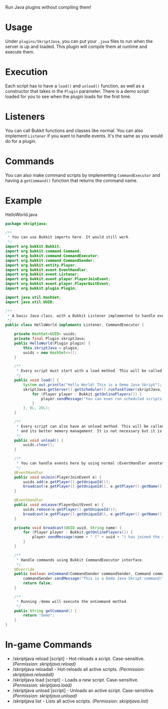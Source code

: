 Run Java plugins without compiling them!

# Usage
Under `plugins/SkriptJava`, you can put your `.java` files to run when the server is up and loaded. This plugin will compile them at runtime and execute them.

# Execution
Each script has to have a `load()` and `unload()` function, as well as a constructor that takes in the `Plugin` parameter. There is a demo script loaded for you to see when the plugin loads for the first time.

# Listeners
You can call Bukkit functions and classes like normal. You can also implement `Listener` if you want to handle events. It's the same as you would do for a plugin.

# Commands
You can also make command scripts by implementing `CommandExecutor` and having a `getCommand()` function that returns the command name.

# Example
HelloWorld.java
```java
package skriptjava;

/**
 * You can use Bukkit imports here. It would still work.
 */
import org.bukkit.Bukkit;
import org.bukkit.command.Command;
import org.bukkit.command.CommandExecutor;
import org.bukkit.command.CommandSender;
import org.bukkit.entity.Player;
import org.bukkit.event.EventHandler;
import org.bukkit.event.Listener;
import org.bukkit.event.player.PlayerJoinEvent;
import org.bukkit.event.player.PlayerQuitEvent;
import org.bukkit.plugin.Plugin;

import java.util.HashSet;
import java.util.UUID;

/**
 * A basic Java class, with a Bukkit Listener implemented to handle events.
 */
public class HelloWorld implements Listener, CommandExecutor {

    private HashSet<UUID> uuids;
    private final Plugin skriptJava;
    public HelloWorld(Plugin plugin) {
        this.skriptJava = plugin;
        uuids = new HashSet<>();
    }

    /**
     * Every script must start with a load method. This will be called when a script is loaded.
     */
    public void load() {
        System.out.println("Hello World! This is a Demo Java Skript");
        skriptJava.getServer().getScheduler().runTaskTimer(skriptJava, () -> {
            for (Player player : Bukkit.getOnlinePlayers()) {
                player.sendMessage("You can even run scheduled scripts!");
            }
        }, 0L, 20L);
    }

    /**
     * Every script can also have an unload method. This will be called when unloading the script,
     * and its better memory management. It is not necessary but it is recommended.
     */
    public void unload() {
        uuids.clear();
    }

    /**
     * You can handle events here by using normal @EventHandler annotations.
     */
    @EventHandler
    public void onJoin(PlayerJoinEvent e) {
        uuids.add(e.getPlayer().getUniqueId());
        broadcast(e.getPlayer().getUniqueId(), e.getPlayer().getName());
    }

    @EventHandler
    public void onLeave(PlayerQuitEvent e) {
        uuids.remove(e.getPlayer().getUniqueId());
        broadcast(e.getPlayer().getUniqueId(), e.getPlayer().getName());
    }

    private void broadcast(UUID uuid, String name) {
        for (Player player : Bukkit.getOnlinePlayers()) {
            player.sendMessage(name + " (" + uuid + ") has joined the server!");
        }
    }

    /**
     * Handle commands using Bukkit CommandExecutor interface.
     */
    @Override
    public boolean onCommand(CommandSender commandSender, Command command, String s, String[] strings) {
        commandSender.sendMessage("This is a Demo Java Skript command!");
        return false;
    }

    /**
     * Running /demo will execute the onCommand method.
     */
    public String getCommand() {
        return "demo";
    }
}
```

# In-game Commands
- /skriptjava reload [script] - Hot-reloads a script. Case-sensitive. *(Permission: skriptjava.reload)*
- /skriptjava reloadall - Hot-reloads all active scripts. *(Permission: skriptjava.reloadall)*
- /skriptjava load [script] - Loads a new script. Case-sensitive. *(Permission: skriptjava.load)*
- /skriptjava unload [script] - Unloads an active script. Case-sensitive. *(Permission: skriptjava.unload)*
- /skriptjava list - Lists all active scripts. *(Permission: skriptjava.list)*
